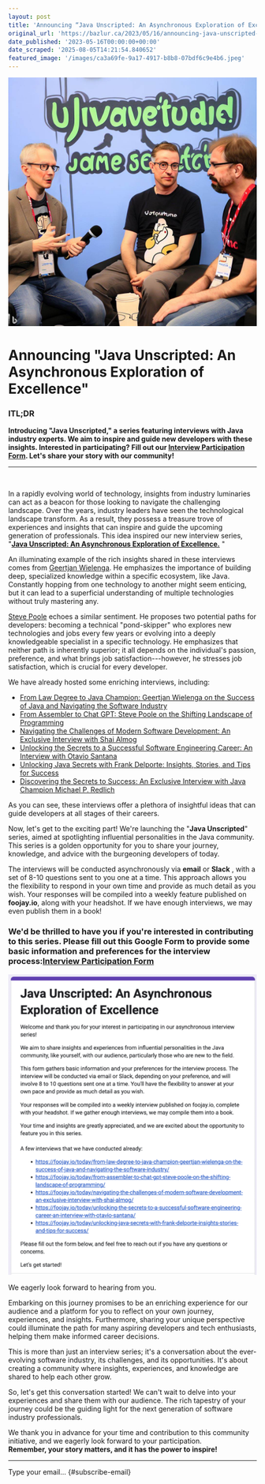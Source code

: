 ```yaml
---
layout: post
title: 'Announcing “Java Unscripted: An Asynchronous Exploration of Excellence”'
original_url: 'https://bazlur.ca/2023/05/16/announcing-java-unscripted-an-asynchronous-exploration-of-excellence/'
date_published: '2023-05-16T00:00:00+00:00'
date_scraped: '2025-08-05T14:21:54.840652'
featured_image: '/images/ca3a69fe-9a17-4917-b8b8-07bdf6c9e4b6.jpeg'
---
```


<img src="/images/ca3a69fe-9a17-4917-b8b8-07bdf6c9e4b6.jpeg" alt="" />

Announcing "Java Unscripted: An Asynchronous Exploration of Excellence"
=======================================================================

### **ITL;DR**

**Introducing "Java Unscripted," a series featuring interviews with Java industry experts. We aim to inspire and guide new developers with these insights. Interested in participating? Fill out our [Interview Participation Form](https://docs.google.com/forms/d/e/1FAIpQLSfyZEjdUaL_NTRKO-Gfk_Y9jIhuUszka3p1Kw6cWVdRBkOESQ/viewform). Let's share your story with our community!**

*** ** * ** ***

<br />


In a rapidly evolving world of technology, insights from industry luminaries can act as a beacon for those looking to navigate the challenging landscape. Over the years, industry leaders have seen the technological landscape transform. As a result, they possess a treasure trove of experiences and insights that can inspire and guide the upcoming generation of professionals. This idea inspired our new interview series, "**[Java Unscripted: An Asynchronous Exploration of Excellence.](https://docs.google.com/forms/d/e/1FAIpQLSfyZEjdUaL_NTRKO-Gfk_Y9jIhuUszka3p1Kw6cWVdRBkOESQ/viewform)** "  


An illuminating example of the rich insights shared in these interviews comes from [Geertjan Wielenga](https://twitter.com/GeertjanW). He emphasizes the importance of building deep, specialized knowledge within a specific ecosystem, like Java. Constantly hopping from one technology to another might seem enticing, but it can lead to a superficial understanding of multiple technologies without truly mastering any.

[Steve Poole](https://twitter.com/spoole167) echoes a similar sentiment. He proposes two potential paths for developers: becoming a technical "pond-skipper" who explores new technologies and jobs every few years or evolving into a deeply knowledgeable specialist in a specific technology. He emphasizes that neither path is inherently superior; it all depends on the individual's passion, preference, and what brings job satisfaction---however, he stresses job satisfaction, which is crucial for every developer.

We have already hosted some enriching interviews, including:

* [From Law Degree to Java Champion: Geertjan Wielenga on the Success of Java and Navigating the Software Industry](https://foojay.io/today/from-law-degree-to-java-champion-geertjan-wielenga-on-the-success-of-java-and-navigating-the-software-industry/)
* [From Assembler to Chat GPT: Steve Poole on the Shifting Landscape of Programming](https://foojay.io/today/from-assembler-to-chat-gpt-steve-poole-on-the-shifting-landscape-of-programming/)
* [Navigating the Challenges of Modern Software Development: An Exclusive Interview with Shai Almog](https://foojay.io/today/navigating-the-challenges-of-modern-software-development-an-exclusive-interview-with-shai-almog/)
* [Unlocking the Secrets to a Successful Software Engineering Career: An Interview with Otavio Santana](https://foojay.io/today/unlocking-the-secrets-to-a-successful-software-engineering-career-an-interview-with-otavio-santana/)
* [Unlocking Java Secrets with Frank Delporte: Insights, Stories, and Tips for Success](https://foojay.io/today/unlocking-java-secrets-with-frank-delporte-insights-stories-and-tips-for-success/)
* [Discovering the Secrets to Success: An Exclusive Interview with Java Champion Michael P. Redlich](https://foojay.io/today/discovering-the-secrets-to-success-an-exclusive-interview-with-java-champion-michael-p-redlich/)

As you can see, these interviews offer a plethora of insightful ideas that can guide developers at all stages of their careers.

Now, let's get to the exciting part! We're launching the "**Java Unscripted**" series, aimed at spotlighting influential personalities in the Java community. This series is a golden opportunity for you to share your journey, knowledge, and advice with the burgeoning developers of today.

The interviews will be conducted asynchronously via **email** or **Slack** , with a set of 8-10 questions sent to you one at a time. This approach allows you the flexibility to respond in your own time and provide as much detail as you wish. Your responses will be compiled into a weekly feature published on **foojay.io**, along with your headshot. If we have enough interviews, we may even publish them in a book!

### **We'd be thrilled to have you if you're interested in contributing to this series. Please fill out this Google Form to provide some basic information and preferences for the interview process:[Interview Participation Form](https://forms.gle/DsC9hN424sCPicgM8)**

<img src="/images/image-847x1024.png" alt="" />

We eagerly look forward to hearing from you.   


Embarking on this journey promises to be an enriching experience for our audience and a platform for you to reflect on your own journey, experiences, and insights. Furthermore, sharing your unique perspective could illuminate the path for many aspiring developers and tech enthusiasts, helping them make informed career decisions.

This is more than just an interview series; it's a conversation about the ever-evolving software industry, its challenges, and its opportunities. It's about creating a community where insights, experiences, and knowledge are shared to help each other grow.

So, let's get this conversation started! We can't wait to delve into your experiences and share them with our audience. The rich tapestry of your journey could be the guiding light for the next generation of software industry professionals.

We thank you in advance for your time and contribution to this community initiative, and we eagerly look forward to your participation.  
**Remember, your story matters, and it has the power to inspire!**

*** ** * ** ***

Type your email... {#subscribe-email}
